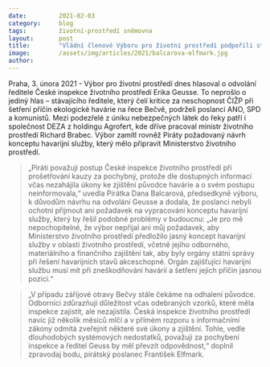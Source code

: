 ```yaml
---
date:         2021-02-03
category:     blog
tags:         životní-prostředí sněmovna
layout:       post
title:        "Vládní členové Výboru pro životní prostředí podpořili stávajícího ředitele ČIŽP, který selhal při šetření havárie na Bečvě"
image:        /assets/img/articles/2021/balcarova-elfmark.jpg
author:       
---
```



 

Praha, 3. února 2021 - Výbor pro životní prostředí dnes hlasoval o odvolání ředitele České inspekce životního prostředí Erika Geusse. To neprošlo o jediný hlas – stávajícího ředitele, který čelí kritice za neschopnost ČIŽP při šetření příčin ekologické havárie na řece Bečvě, podrželi poslanci ANO, SPD a komunistů. Mezi podezřelé z úniku nebezpečných látek do řeky patří i společnost DEZA z holdingu Agrofert, kde dříve pracoval ministr životního prostředí Richard Brabec. Výbor zamítl rovněž Piráty požadovaný návrh konceptu havarijní služby, který mělo připravit Ministerstvo životního prostředí.

> „Piráti považují postup České inspekce životního prostředí při prošetřování kauzy za pochybný, protože dle dostupných informací včas nezahájila úkony ke zjištění původce havárie a o svém postupu neinformovala,“ uvedla Pirátka Dana Balcarová, předsedkyně výboru, k důvodům návrhu na odvolání Geusse a dodala, že poslanci nebyli ochotní přijmout ani požadavek na vypracování konceptu havarijní služby, který by řešil podobné problémy v budoucnu: „Je pro mě nepochopitelné, že výbor nepřijal ani můj požadavek, aby Ministerstvo životního prostředí předložilo jasný koncept havarijní služby v oblasti životního prostředí, včetně jejího odborného, materiálního a finančního zajištění tak, aby byly orgány státní správy při řešení havarijních stavů akceschopné. Orgán zajišťující havarijní službu musí mít při zneškodňování havárií a šetření jejich příčin jasnou pozici.“ 

> „V případu zářijové otravy Bečvy stále čekáme na odhalení původce. Odborníci zdůrazňují důležitost včas odebraných vzorků, které měla inspekce zajistit, ale nezajistila. Česká inspekce životního prostředí navíc již několik měsíců mlčí a v přímém rozporu s informačními zákony odmítá zveřejnit některé své úkony a zjištění. Tohle, vedle dlouhodobých systémových nedostatků, považuji za pochybení inspekce a ředitel Geuss by měl převzít odpovědnost,“ doplnil zpravodaj bodu, pirátský poslanec František Elfmark.
